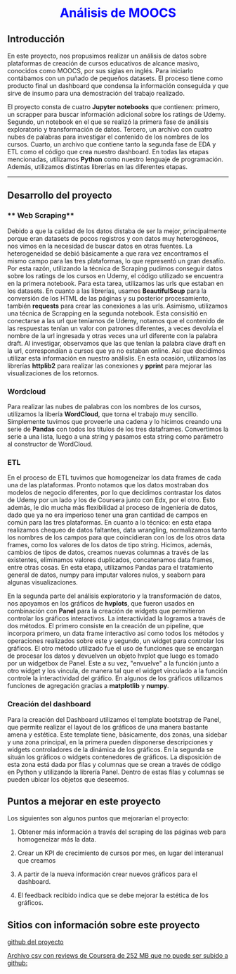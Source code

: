 # <h1 align=center><span style="color:blue"> **Análisis de MOOCS** </span></h1>

## **Introducción**
<p>
En este proyecto, nos propusimos  realizar un análisis de datos sobre plataformas de creación de cursos educativos de alcance masivo, conocidos como MOOCS, por sus siglas en inglés. Para iniciarlo contábamos con un puñado de pequeños datasets. El proceso tiene como producto final un dashboard que condensa la información conseguida y que sirve de insumo para una demostración del trabajo realizado.


 El  proyecto consta de cuatro **Jupyter notebooks** que contienen: primero, un scrapper para buscar información adicional sobre los ratings de Udemy. Segundo, un notebook en el que se realizó la primera fase de análisis exploratorio y transformación de datos. Tercero, un archivo con cuatro nubes de palabras para investigar el contenido de los nombres de los cursos. Cuarto, un archivo que contiene tanto  la segunda fase de EDA y ETL como el código que crea nuestro dashboard. 
En todas las etapas mencionadas, utilizamos __Python__ como nuestro lenguaje de programación. Además, utilizamos distintas librerías en las diferentes etapas.

    

<hr>  

## **Desarrollo del proyecto**

### ** Web Scraping**

Debido a que la calidad de los datos distaba de ser la mejor, principalmente porque eran datasets de pocos registros y con datos muy heterogéneos, nos vimos en la necesidad de buscar datos en otras fuentes. La heterogeneidad se debió básicamente a que rara vez encontramos el mismo campo para las tres plataformas, lo que representó un gran desafío.
Por esta razón, utilizando la técnica de Scraping pudimos conseguir datos sobre los ratings de los cursos en Udemy, el código utilizado se encuentra en la primera notebook. Para esta tarea, utilizamos las urls que estaban en los datasets. En cuanto a las librerías, usamos   __BeautifulSoup__ para la conversión de los HTML de las páginas y su posterior procesamiento, también __requests__ para crear las conexiones a las urls. Asimismo, utilizamos una técnica de Scrapping en la segunda notebook. Esta consisitió en conectarse a las url que teníamos de Udemy, notamos que el contenido de las respuestas tenían un valor con patrones diferentes, a veces devolvía el nombre de la url ingresada y otras veces una url diferente con la palabra draft. Al investigar, observamos que las que tenían la palabra clave draft en la url, correspondían a cursos que ya no estaban online. Así que decidimos utilizar esta información en nuestro análislis. En esta ocasión, utilizamos las librerías __httplib2__ 
para realizar las conexiones y __pprint__ para mejorar las visualizaciones de los retornos.

### **Wordcloud**

Para realizar las nubes de palabras con los nombres de los cursos,  utilizamos la libería __WordCloud__, que torna el trabajo muy sencillo. Simplemente tuvimos que proveerle una cadena y lo hicimos creando una serie de __Pandas__  con todos los títulos de los tres dataframes. Convertimos la serie a una lista, luego a una string y pasamos esta string como parámetro al constructor de WordCloud.


### **ETL**

En el proceso de ETL tuvimos que homogeneizar los data frames de cada una de las plataformas. Pronto notamos que los datos mostraban dos modelos de negocio diferentes, por lo que decidimos contrastar los datos de Udemy por un lado y los de Coursera junto con Edx, por el otro. Esto además, le dio mucha más flexibilidad al proceso de ingeniería de datos, dado que ya no era imperioso tener una gran cantidad de campos en común para las tres plataformas. En cuanto a lo técnico: en esta etapa realizamos chequeo de datos faltantes, data wrangling, normalizamos tanto los nombres de los campos para que coincidieran con los de los otros data frames, como los valores de los datos de tipo string. Hicimos, además, cambios de tipos de datos, creamos nuevas columnas a través de las existentes, eliminamos valores duplicados, concatenamos data frames, entre otras cosas. En esta etapa, utilizamos Pandas para el tratamiento general de datos, numpy para imputar valores nulos, y seaborn para algunas visualizaciones. 


En la segunda parte del análisis exploratorio y la transformación de datos, nos apoyamos en los gráficos de __hvplots__, que fueron usados en combinación con __Panel__ para la creación de widgets que permitieron controlar los gráficos interactivos. La interactividad la logramos a través de dos métodos. El primero consiste en la creación de un pipeline, que incorpora primero, un data frame interactivo así como todos los métodos y operaciones realizados sobre este  y segundo, un widget para controlar los gráficos. El otro método utilizado fue el uso de funciones que se encargan de procesar los datos y devuelven un objeto hvplot que  luego es tomado por un widgetbox de Panel. Este a su vez, "envuelve" a la función junto a otro widget y los vincula, de manera tal que el widget vinculado a la función controle la interactividad del gráfico. En algunos de los gráficos utilizamos funciones de agregación gracias a __matplotlib__ y __numpy__.


### **Creación del dashboard**
<p>
Para la creación del Dashboard utilizamos el template bootstrap de Panel, que permite realizar el layout de los gráficos de una manera bastante amena y estética. Este template tiene, básicamente, dos zonas, una sidebar y una zona principal, en la primera pueden disponerse descripciones y widgets controladores de la dinámica de los gráficos. En la segunda se situán los gráficos o widgets contenedores de gráficos. La disposición de esta zona está dada por filas y columnas que se crean a través de código en Python y utilizando la librería Panel. Dentro de estas filas y columnas se pueden ubicar los objetos que deseemos. 
</p>



## **Puntos a mejorar en este proyecto**

Los siguientes son algunos puntos que mejorarían el proyecto:

1) Obtener más información a través del scraping de las páginas web para homogeneizar más la data. 

2) Crear un KPI de crecimiento de cursos por mes, en lugar del interanual que creamos

3) A partir de la nueva información crear nuevos gráficos para el dashboard.

4) El feedback recibido indica que se debe mejorar la estética de los gráficos.



## Sitios con información sobre este proyecto

[github del proyecto](https://github.com/Diemale/PI03-Analytics)

[Archivo csv con reviews de Coursera de 252 MB que no puede ser subido a github:](https://drive.google.com/drive/u/1/folders/1f_ehX_AOb8xeWBvADp4XD0Egaarq9XQO)


